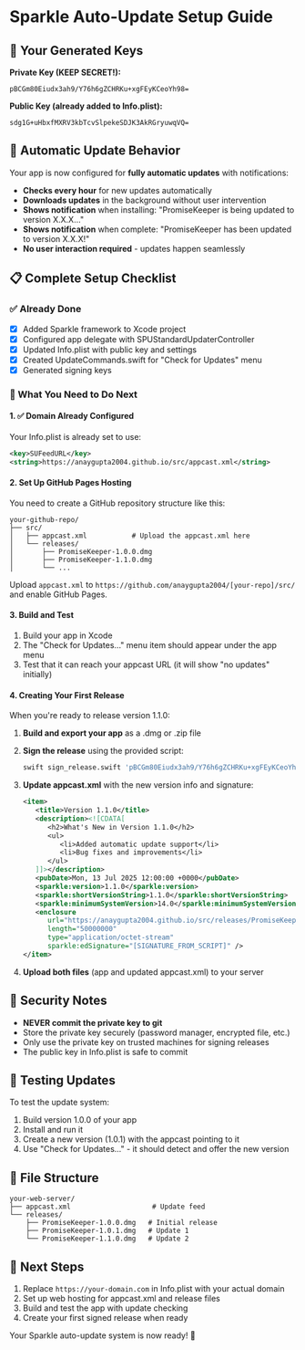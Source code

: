 # Sparkle Auto-Update Setup Guide

## 🔑 Your Generated Keys

**Private Key (KEEP SECRET!):**
```
pBCGm80Eiudx3ah9/Y76h6gZCHRKu+xgFEyKCeoYh98=
```

**Public Key (already added to Info.plist):**
```
sdg1G+uHbxfMXRV3kbTcvSlpekeSDJK3AkRGryuwqVQ=
```

## 🔔 Automatic Update Behavior

Your app is now configured for **fully automatic updates** with notifications:

- **Checks every hour** for new updates automatically
- **Downloads updates** in the background without user intervention  
- **Shows notification** when installing: "PromiseKeeper is being updated to version X.X.X..."
- **Shows notification** when complete: "PromiseKeeper has been updated to version X.X.X!"
- **No user interaction required** - updates happen seamlessly

## 📋 Complete Setup Checklist

### ✅ Already Done
- [x] Added Sparkle framework to Xcode project
- [x] Configured app delegate with SPUStandardUpdaterController
- [x] Updated Info.plist with public key and settings
- [x] Created UpdateCommands.swift for "Check for Updates" menu
- [x] Generated signing keys

### 📝 What You Need to Do Next

#### 1. ✅ Domain Already Configured

Your Info.plist is already set to use:
```xml
<key>SUFeedURL</key>
<string>https://anaygupta2004.github.io/src/appcast.xml</string>
```

#### 2. Set Up GitHub Pages Hosting

You need to create a GitHub repository structure like this:
```
your-github-repo/
├── src/
│   ├── appcast.xml           # Upload the appcast.xml here
│   └── releases/
│       ├── PromiseKeeper-1.0.0.dmg
│       ├── PromiseKeeper-1.1.0.dmg
│       └── ...
```

Upload `appcast.xml` to `https://github.com/anaygupta2004/[your-repo]/src/` and enable GitHub Pages.

#### 3. Build and Test

1. Build your app in Xcode
2. The "Check for Updates..." menu item should appear under the app menu
3. Test that it can reach your appcast URL (it will show "no updates" initially)

#### 4. Creating Your First Release

When you're ready to release version 1.1.0:

1. **Build and export your app** as a .dmg or .zip file

2. **Sign the release** using the provided script:
   ```bash
   swift sign_release.swift 'pBCGm80Eiudx3ah9/Y76h6gZCHRKu+xgFEyKCeoYh98=' '/path/to/YourApp.dmg'
   ```

3. **Update appcast.xml** with the new version info and signature:
   ```xml
   <item>
      <title>Version 1.1.0</title>
      <description><![CDATA[
         <h2>What's New in Version 1.1.0</h2>
         <ul>
            <li>Added automatic update support</li>
            <li>Bug fixes and improvements</li>
         </ul>
      ]]></description>
      <pubDate>Mon, 13 Jul 2025 12:00:00 +0000</pubDate>
      <sparkle:version>1.1.0</sparkle:version>
      <sparkle:shortVersionString>1.1.0</sparkle:shortVersionString>
      <sparkle:minimumSystemVersion>14.0</sparkle:minimumSystemVersion>
      <enclosure 
         url="https://anaygupta2004.github.io/src/releases/PromiseKeeper-1.1.0.dmg"
         length="50000000" 
         type="application/octet-stream"
         sparkle:edSignature="[SIGNATURE_FROM_SCRIPT]" />
   </item>
   ```

4. **Upload both files** (app and updated appcast.xml) to your server

## 🔐 Security Notes

- **NEVER commit the private key to git**
- Store the private key securely (password manager, encrypted file, etc.)
- Only use the private key on trusted machines for signing releases
- The public key in Info.plist is safe to commit

## 🧪 Testing Updates

To test the update system:

1. Build version 1.0.0 of your app
2. Install and run it
3. Create a new version (1.0.1) with the appcast pointing to it
4. Use "Check for Updates..." - it should detect and offer the new version

## 📁 File Structure

```
your-web-server/
├── appcast.xml                    # Update feed
└── releases/
    ├── PromiseKeeper-1.0.0.dmg   # Initial release
    ├── PromiseKeeper-1.0.1.dmg   # Update 1
    └── PromiseKeeper-1.1.0.dmg   # Update 2
```

## 🎯 Next Steps

1. Replace `https://your-domain.com` in Info.plist with your actual domain
2. Set up web hosting for appcast.xml and release files  
3. Build and test the app with update checking
4. Create your first signed release when ready

Your Sparkle auto-update system is now ready! 🚀